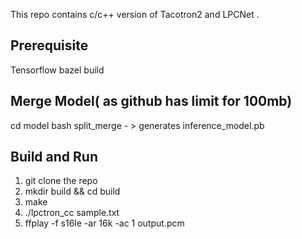 This repo contains c/c++ version of Tacotron2 and LPCNet .
## Prerequisite
   Tensorflow bazel build

## Merge Model( as github has limit for 100mb)
cd model
bash split_merge - > generates inference_model.pb

## Build and Run
1. git clone the repo
2. mkdir build && cd build
3. make
4. ./lpctron_cc sample.txt
5. ffplay -f s16le -ar 16k -ac 1 output.pcm




